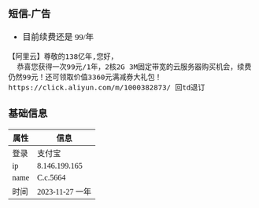 <span  style="font-family: Simsun,serif; font-size: 17px; ">

### 短信-广告

- 目前续费还是 99/年
~~~
【阿里云】尊敬的138亿年,您好，
  恭喜您获得一次99元/1年，2核2G 3M固定带宽的云服务器购买机会，续费仍然99元！还可领取价值3360元满减券大礼包！
https://click.aliyun.com/m/1000382873/ 回td退订
~~~

### 基础信息

|属性 | 信息|
|---|---|
| 登录 | 支付宝 |
|ip | 8.146.199.165 |
|name | C.c.5664 |
| 时间 | 2023-11-27 一年   |

</span>